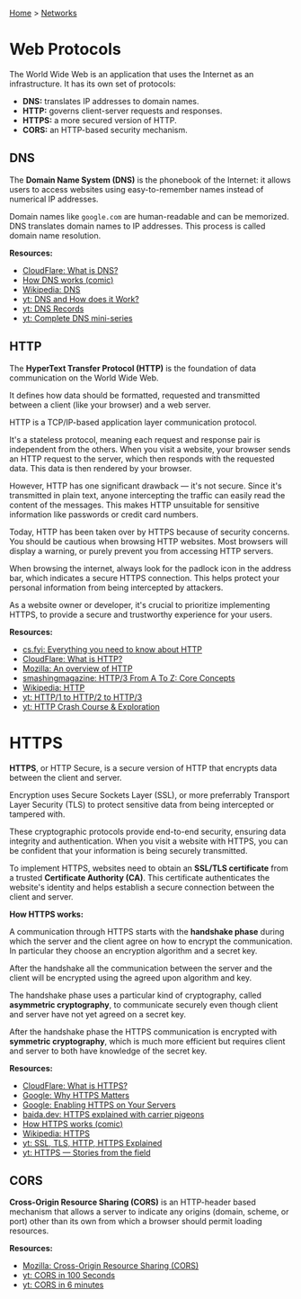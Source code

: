 [Home](../../README.md) > [Networks](./README.md)

# Web Protocols

The World Wide Web is an application that uses the Internet as an infrastructure. It has its own set of protocols:
- **DNS:** translates IP addresses to domain names.
- **HTTP:** governs client-server requests and responses.
- **HTTPS:** a more secured version of HTTP.
- **CORS:** an HTTP-based security mechanism.


## DNS

The **Domain Name System (DNS)** is the phonebook of the Internet: it allows users to access websites using easy-to-remember names instead of numerical IP addresses.

Domain names like `google.com` are human-readable and can be memorized. DNS translates domain names to IP addresses. This process is called domain name resolution.

**Resources:**
- [CloudFlare: What is DNS?](https://www.cloudflare.com/en-gb/learning/dns/what-is-dns/)
- [How DNS works (comic)](https://howdns.works/)
- [Wikipedia: DNS](https://en.wikipedia.org/wiki/Domain_Name_System)
- [yt: DNS and How does it Work?](https://www.youtube.com/watch?v=Wj0od2ag5sk)
- [yt: DNS Records](https://www.youtube.com/watch?v=7lxgpKh_fRY)
- [yt: Complete DNS mini-series](https://www.youtube.com/watch?v=zEmUuNFBgN8&list=PLTk5ZYSbd9MhMmOiPhfRJNW7bhxHo4q-K)


## HTTP

The **HyperText Transfer Protocol (HTTP)** is the foundation of data communication on the World Wide Web.

It defines how data should be formatted, requested and transmitted between a client (like your browser) and a web server.

HTTP is a TCP/IP-based application layer communication protocol.

It's a stateless protocol, meaning each request and response pair is independent from the others. When you visit a website, your browser sends an HTTP request to the server, which then responds with the requested data. This data is then rendered by your browser.

However, HTTP has one significant drawback — it's not secure. Since it's transmitted in plain text, anyone intercepting the traffic can easily read the content of the messages. This makes HTTP unsuitable for sensitive information like passwords or credit card numbers.

Today, HTTP has been taken over by HTTPS because of security concerns. You should be cautious when browsing HTTP websites. Most browsers will display a warning, or purely prevent you from accessing HTTP servers.

When browsing the internet, always look for the padlock icon in the address bar, which indicates a secure HTTPS connection. This helps protect your personal information from being intercepted by attackers.

As a website owner or developer, it's crucial to prioritize implementing HTTPS, to provide a secure and trustworthy experience for your users.

**Resources:**
- [cs.fyi: Everything you need to know about HTTP](https://cs.fyi/guide/http-in-depth)
- [CloudFlare: What is HTTP?](https://www.cloudflare.com/en-gb/learning/ddos/glossary/hypertext-transfer-protocol-http/)
- [Mozilla: An overview of HTTP](https://developer.mozilla.org/en-US/docs/Web/HTTP/Overview)
- [smashingmagazine: HTTP/3 From A To Z: Core Concepts](https://www.smashingmagazine.com/2021/08/http3-core-concepts-part1/)
- [Wikipedia: HTTP](https://en.wikipedia.org/wiki/Hypertext_Transfer_Protocol)
- [yt: HTTP/1 to HTTP/2 to HTTP/3](https://www.youtube.com/watch?v=a-sBfyiXysI)
- [yt: HTTP Crash Course & Exploration](https://www.youtube.com/watch?v=iYM2zFP3Zn0)


# HTTPS

**HTTPS**, or HTTP Secure, is a secure version of HTTP that encrypts data between the client and server.

Encryption uses Secure Sockets Layer (SSL), or more preferrably Transport Layer Security (TLS) to protect sensitive data from being intercepted or tampered with.

These cryptographic protocols provide end-to-end security, ensuring data integrity and authentication. When you visit a website with HTTPS, you can be confident that your information is being securely transmitted.

To implement HTTPS, websites need to obtain an **SSL/TLS certificate** from a trusted **Certificate Authority (CA)**. This certificate authenticates the website's identity and helps establish a secure connection between the client and server.

**How HTTPS works:**
<!-- TODO: link to handshake -->
A communication through HTTPS starts with the **handshake phase** during which the server and the client agree on how to encrypt the communication. In particular they choose an encryption algorithm and a secret key.

After the handshake all the communication between the server and the client will be encrypted using the agreed upon algorithm and key.

<!-- TODO: link to crypto -->
The handshake phase uses a particular kind of cryptography, called **asymmetric cryptography**, to communicate securely even though client and server have not yet agreed on a secret key.

<!-- TODO: link to crypto -->
After the handshake phase the HTTPS communication is encrypted with **symmetric cryptography**, which is much more efficient but requires client and server to both have knowledge of the secret key.

**Resources:**
- [CloudFlare: What is HTTPS?](https://www.cloudflare.com/en-gb/learning/ssl/what-is-https/)
- [Google: Why HTTPS Matters](https://developers.google.com/web/fundamentals/security/encrypt-in-transit/why-https)
- [Google: Enabling HTTPS on Your Servers](https://developers.google.com/web/fundamentals/security/encrypt-in-transit/enable-https)
- [baida.dev: HTTPS explained with carrier pigeons](https://baida.dev/articles/https-explained-with-carrier-pigeons)
- [How HTTPS works (comic)](https://howhttps.works/)
- [Wikipedia: HTTPS](https://en.wikipedia.org/wiki/HTTPS)
- [yt: SSL, TLS, HTTP, HTTPS Explained](https://www.youtube.com/watch?v=hExRDVZHhig)
- [yt: HTTPS — Stories from the field](https://www.youtube.com/watch?v=GoXgl9r0Kjk)


## CORS

<!-- TODO: HTTP header -->
**Cross-Origin Resource Sharing (CORS)** is an HTTP-header based mechanism that allows a server to indicate any origins (domain, scheme, or port) other than its own from which a browser should permit loading resources.

**Resources:**
- [Mozilla: Cross-Origin Resource Sharing (CORS)](https://developer.mozilla.org/en-US/docs/Web/HTTP/CORS)
- [yt: CORS in 100 Seconds](https://www.youtube.com/watch?v=4KHiSt0oLJ0)
- [yt: CORS in 6 minutes](https://www.youtube.com/watch?v=PNtFSVU-YTI)
